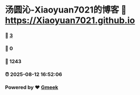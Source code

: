 # 汤圆沁-Xiaoyuan7021的博客 :link: https://Xiaoyuan7021.github.io 
### :page_facing_up: [3](https://Xiaoyuan7021.github.io/tag.html) 
### :speech_balloon: 0 
### :hibiscus: 1243 
### :alarm_clock: 2025-08-12 16:52:06 
### Powered by :heart: [Gmeek](https://github.com/Meekdai/Gmeek)
